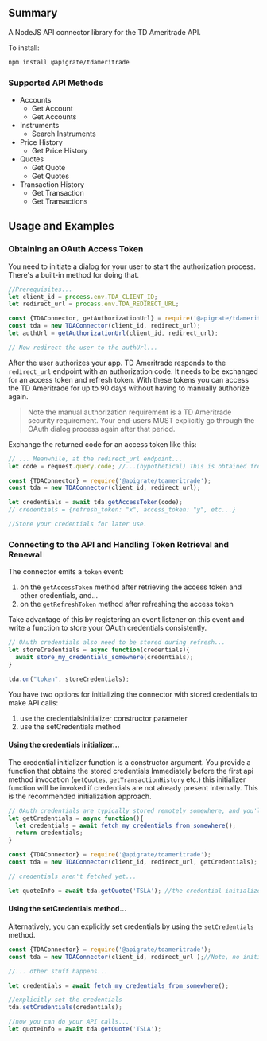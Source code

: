 
## Summary

A NodeJS API connector library for the TD Ameritrade API.

To install:

```bash
npm install @apigrate/tdameritrade
```
### Supported API Methods

* Accounts
  * Get Account
  * Get Accounts
* Instruments
  * Search Instruments
* Price History
  * Get Price History
* Quotes
  * Get Quote
  * Get Quotes
* Transaction History
  * Get Transaction
  * Get Transactions

## Usage and Examples

### Obtaining an OAuth Access Token
You need to initiate a dialog for your user to start the authorization process. There's a built-in method for doing that.
```javascript
//Prerequisites...
let client_id = process.env.TDA_CLIENT_ID;
let redirect_url = process.env.TDA_REDIRECT_URL;

const {TDAConnector, getAuthorizationUrl} = require('@apigrate/tdameritrade');
const tda = new TDAConnector(client_id, redirect_url);
let authUrl = getAuthorizationUrl(client_id, redirect_url);

// Now redirect the user to the authUrl...
```

After the user authorizes your app. TD Ameritrade responds to the `redirect_url` endpoint with an authorization code. It
needs to be exchanged for an access token and refresh token. With these tokens you can access the TD Ameritrade for up to 90 days
without having to manually authorize again.

> Note the manual authorization requirement is a TD Ameritrade security requirement. Your end-users MUST explicitly go through the OAuth dialog
process again after that period.

Exchange the returned code for an access token like this:
```javascript
// ... Meanwhile, at the redirect_url endpoint...
let code = request.query.code; //...(hypothetical) This is obtained from your HTTP infrastructure (expressjs, etc.)

const {TDAConnector} = require('@apigrate/tdameritrade');
const tda = new TDAConnector(client_id, redirect_url);

let credentials = await tda.getAccessToken(code);
// credentials = {refresh_token: "x", access_token: "y", etc...}

//Store your credentials for later use.
```

### Connecting to the API and Handling Token Retrieval and Renewal

The connector emits a `token` event:

1. on the `getAccessToken` method after retrieving the access token and other credentials, and...
2. on the `getRefreshToken` method after refreshing the access token

Take advantage of this by registering an event listener on this event and write a function to 
store your OAuth credentials consistently.

```javascript
// OAuth credentials also need to be stored during refresh...
let storeCredentials = async function(credentials){
  await store_my_credentials_somewhere(credentials);
}

tda.on("token", storeCredentials);
```
You have two options for initializing the connector with stored credentials to make API calls:

1. use the credentialsInitializer constructor parameter
2. use the setCredentials method

#### Using the credentials initializer...
The credential initializer function is a constructor argument. You provide a function that obtains the stored credentials
Immediately before the first api method invocation (`getQuotes`, `getTransactionHistory` etc.) this initializer function will 
be invoked if credentials are not already present internally. This is the recommended initialization approach.
```javascript
// OAuth credentials are typically stored remotely somewhere, and you'll use a function to obtain them.
let getCredentials = async function(){
  let credentials = await fetch_my_credentials_from_somewhere();
  return credentials;
}

const {TDAConnector} = require('@apigrate/tdameritrade');
const tda = new TDAConnector(client_id, redirect_url, getCredentials);

// credentials aren't fetched yet...

let quoteInfo = await tda.getQuote('TSLA'); //the credential initializer is invoked immediately prior to the API call automatically
```

#### Using the setCredentials method...
Alternatively, you can explicitly set credentials by using the `setCredentials` method.
```javascript
const {TDAConnector} = require('@apigrate/tdameritrade');
const tda = new TDAConnector(client_id, redirect_url );//Note, no initializer function

//... other stuff happens...

let credentials = await fetch_my_credentials_from_somewhere();

//explicitly set the credentials
tda.setCredentials(credentials);

//now you can do your API calls...
let quoteInfo = await tda.getQuote('TSLA');
```